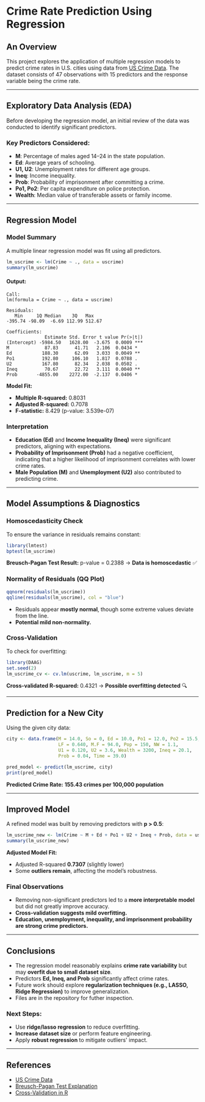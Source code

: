 # Crime Rate Prediction Using Regression

## An Overview
This project explores the application of multiple regression models to predict crime rates in U.S. cities using data from [US Crime Data](http://www.statsci.org/data/general/uscrime.html). The dataset consists of 47 observations with 15 predictors and the response variable being the crime rate.

---

## Exploratory Data Analysis (EDA)
Before developing the regression model, an initial review of the data was conducted to identify significant predictors.

### Key Predictors Considered:
- **M**: Percentage of males aged 14–24 in the state population.
- **Ed**: Average years of schooling.
- **U1, U2**: Unemployment rates for different age groups.
- **Ineq**: Income inequality.
- **Prob**: Probability of imprisonment after committing a crime.
- **Po1, Po2**: Per capita expenditure on police protection.
- **Wealth**: Median value of transferable assets or family income.

---

## Regression Model
### Model Summary
A multiple linear regression model was fit using all predictors.
```r
lm_uscrime <- lm(Crime ~ ., data = uscrime)
summary(lm_uscrime)
```
#### Output:
```
Call:
lm(formula = Crime ~ ., data = uscrime)

Residuals:
   Min     1Q Median    3Q   Max
-395.74 -98.09  -6.69 112.99 512.67

Coefficients:
              Estimate Std. Error t value Pr(>|t|)
(Intercept) -5984.50   1628.00  -3.675  0.0009 ***
M             87.83      41.71   2.106  0.0434 *
Ed           188.30      62.09   3.033  0.0049 **
Po1          192.80     106.10   1.817  0.0788 .
U2           167.80      82.34   2.038  0.0502 .
Ineq          70.67      22.72   3.111  0.0040 **
Prob       -4855.00    2272.00  -2.137  0.0406 *
```
**Model Fit:**
- **Multiple R-squared:** 0.8031
- **Adjusted R-squared:** 0.7078
- **F-statistic:** 8.429 (p-value: 3.539e-07)

### Interpretation
- **Education (Ed)** and **Income Inequality (Ineq)** were significant predictors, aligning with expectations.
- **Probability of Imprisonment (Prob)** had a negative coefficient, indicating that a higher likelihood of imprisonment correlates with lower crime rates.
- **Male Population (M)** and **Unemployment (U2)** also contributed to predicting crime.

---

## Model Assumptions & Diagnostics
### **Homoscedasticity Check**
To ensure the variance in residuals remains constant:
```r
library(lmtest)
bptest(lm_uscrime)
```
**Breusch-Pagan Test Result:** p-value = 0.2388 → **Data is homoscedastic** ✅

### **Normality of Residuals (QQ Plot)**
```r
qqnorm(residuals(lm_uscrime))
qqline(residuals(lm_uscrime), col = "blue")
```
- Residuals appear **mostly normal**, though some extreme values deviate from the line.
- **Potential mild non-normality.**

### **Cross-Validation**
To check for overfitting:
```r
library(DAAG)
set.seed(2)
lm_uscrime_cv <- cv.lm(uscrime, lm_uscrime, m = 5)
```
**Cross-validated R-squared:** 0.4321 → **Possible overfitting detected** 🔍

---

## Prediction for a New City
Using the given city data:
```r
city <- data.frame(M = 14.0, So = 0, Ed = 10.0, Po1 = 12.0, Po2 = 15.5,
                   LF = 0.640, M.F = 94.0, Pop = 150, NW = 1.1, 
                   U1 = 0.120, U2 = 3.6, Wealth = 3200, Ineq = 20.1,
                   Prob = 0.04, Time = 39.0)

pred_model <- predict(lm_uscrime, city)
print(pred_model)
```
**Predicted Crime Rate:** **155.43 crimes per 100,000 population**

---

## Improved Model
A refined model was built by removing predictors with **p > 0.5**:
```r
lm_uscrime_new <- lm(Crime ~ M + Ed + Po1 + U2 + Ineq + Prob, data = uscrime)
summary(lm_uscrime_new)
```
**Adjusted Model Fit:**
- Adjusted R-squared **0.7307** (slightly lower)
- Some **outliers remain**, affecting the model’s robustness.

### **Final Observations**
- Removing non-significant predictors led to a **more interpretable model** but did not greatly improve accuracy.
- **Cross-validation suggests mild overfitting.**
- **Education, unemployment, inequality, and imprisonment probability are strong crime predictors.**

---

## Conclusions
- The regression model reasonably explains **crime rate variability** but may **overfit due to small dataset size**.
- Predictors **Ed, Ineq, and Prob** significantly affect crime rates.
- Future work should explore **regularization techniques (e.g., LASSO, Ridge Regression)** to improve generalization.
- Files are in the repository for futher inspection.

### **Next Steps:**
- Use **ridge/lasso regression** to reduce overfitting.
- **Increase dataset size** or perform feature engineering.
- Apply **robust regression** to mitigate outliers' impact.

---

## References
- [US Crime Data](http://www.statsci.org/data/general/uscrime.html)
- [Breusch-Pagan Test Explanation](https://boostedml.com/2019/03/linear-regression-plots-scale-location-plot.html)
- [Cross-Validation in R](https://stats.stackexchange.com/questions/58141/interpreting-plot-lm)
